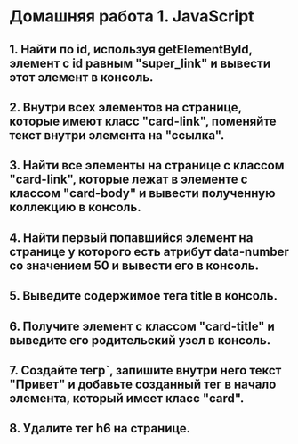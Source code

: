 # Домашняя работа 1. JavaScript

## 1. Найти по id, используя getElementById, элемент с id равным "super_link" и вывести этот элемент в консоль.

## 2. Внутри всех элементов на странице, которые имеют класс "card-link", поменяйте текст внутри элемента на "ссылка".

## 3. Найти все элементы на странице с классом "card-link", которые лежат в элементе с классом "card-body" и вывести полученную коллекцию в консоль.

## 4. Найти первый попавшийся элемент на странице у которого есть атрибут data-number со значением 50 и вывести его в консоль.

## 5. Выведите содержимое тега title в консоль.

## 6. Получите элемент с классом "card-title" и выведите его родительский узел в консоль.

## 7. Создайте тегp`, запишите внутри него текст "Привет" и добавьте созданный тег в начало элемента, который имеет класс "card".

## 8. Удалите тег h6 на странице.
